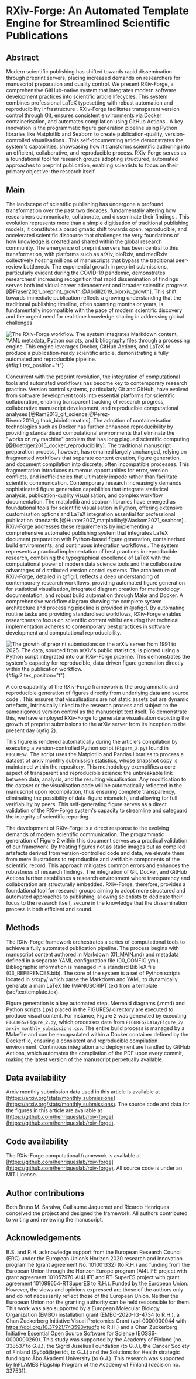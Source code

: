 # RXiv-Forge: An Automated Template Engine for Streamlined Scientific Publications
<!-- note that this title is not rendered in the PDF, rather the one in the YAML metadata is used -->

<!-- TODO: overall comments on things to improve
- Leave the mention of files in the supplementary info, but not in the main manuscript
- Focus on the easy to write with a markdown-style language that gets auto converted to LaTeX
- Focus on the easy to use compilations strategies, that range from GitHub Actions, Google Collab to local compilation with minimal installation steps such as by using docker
- Don't forget we also use mermaid plot
- Rather state that it can, users are not forced to go that way
- The results section should have more of an overview of the functionality and needs a table comparing RXiv-Forge against other similar systems such as overleaf
- Focus on the easy to write with markdown, automated translation into latex
- Note that RXiv-Forge uses a template similar to the popular "HenriquesLab bioRxiv template", https://www.overleaf.com/latex/templates/henriqueslab-biorxiv-template/nyprsybwffws
- There's lots of redundancy in the text, reduce it, and ensure that the language is concise and clear.

-->

## Abstract
Modern scientific publishing has shifted towards rapid dissemination through preprint servers, placing increased demands on researchers for manuscript preparation and quality control. We present RXiv-Forge, a comprehensive GitHub-native system that integrates modern software development practices into scientific article lifecycles. This system combines professional LaTeX typesetting with robust automation and reproducibility infrastructure  <!--TODO: rather focus on easy to write with a markdown-style language that gets auto converted to LaTeX-->. RXiv-Forge facilitates transparent version control through Git, ensures consistent environments via Docker containerisation, and automates compilation using GitHub Actions <!--TODO: rather focus on talking about using easy to use compilations strategies, that range from GitHub Actions, Google Collab to local compilation with minimal installation steps such as by using docker -->. A key innovation is the programmatic figure generation pipeline using Python libraries like Matplotlib and Seaborn to create publication-quality, version-controlled visualisations <!--TODO: don't forget we also use mermaid plot-->. This self-documenting article demonstrates the system's capabilities, showcasing how it transforms scientific authoring into an efficient, collaborative, and reproducible process. RXiv-Forge serves as a foundational tool for research groups adopting structured, automated approaches to preprint publication, enabling scientists to focus on their primary objective: the research itself.

## Main

<!-- Introduction -->

The landscape of scientific publishing has undergone a profound transformation over the past two decades, fundamentally altering how researchers communicate, collaborate, and disseminate their findings <!--TODO: ref needed-->. This evolution represents more than a simple digitisation of traditional publishing models; it constitutes a paradigmatic shift towards open, reproducible, and accelerated scientific discourse that challenges the very foundations of how knowledge is created and shared within the global research community. The emergence of preprint servers has been central to this transformation, with platforms such as arXiv, bioRxiv, and medRxiv collectively hosting millions of manuscripts that bypass the traditional peer-review bottleneck. The exponential growth in preprint submissions, particularly evident during the COVID-19 pandemic, demonstrates researchers' increasing recognition that rapid dissemination of findings serves both individual career advancement and broader scientific progress [@Fraser2021_preprint_growth;@Abdill2019_biorxiv_growth]. This shift towards immediate publication reflects a growing understanding that the traditional publishing timeline, often spanning months or years, is fundamentally incompatible with the pace of modern scientific discovery and the urgent need for real-time knowledge sharing in addressing global challenges.

![The RXiv-Forge workflow. The system integrates Markdown content, YAML metadata, Python scripts, and bibliography files through a processing engine. This engine leverages Docker, GitHub Actions, and LaTeX to produce a publication-ready scientific article, demonstrating a fully automated and reproducible pipeline.](FIGURES/Figure_1.svg){#fig:1 tex_position="t"}

Concurrent with the preprint revolution, the integration of computational tools and automated workflows has become key to contemporary research practice. Version control systems, particularly Git and GitHub, have evolved from software development tools into essential platforms for scientific collaboration, enabling transparent tracking of research progress, collaborative manuscript development, and reproducible computational analyses [@Ram2013_git_science;@Perez-Riverol2016_github_bioinformatics]. The adoption of containerisation technologies such as Docker has further enhanced reproducibility by providing standardised computational environments that eliminate the "works on my machine" problem that has long plagued scientific computing [@Boettiger2015_docker_reproducibility]<!--TODO: also cite DL4MicEverywhere here-->.
The traditional manuscript preparation process, however, has remained largely unchanged, relying on fragmented workflows that separate content creation, figure generation, and document compilation into discrete, often incompatible processes. This fragmentation introduces numerous opportunities for error, version conflicts, and inefficiencies that ultimately impede rather than facilitate scientific communication. Contemporary research increasingly demands sophisticated figure generation capabilities that integrate statistical analysis, publication-quality visualisation, and complex workflow documentation. The matplotlib and seaborn libraries have emerged as foundational tools for scientific visualisation in Python, offering extensive customisation options and LaTeX integration essential for professional publication standards [@Hunter2007_matplotlib;@Waskom2021_seaborn] <!--TODO: don't focus only in python, keep in mind that we're compatible with mermaid plots-->.
RXiv-Forge addresses these requirements by implementing a comprehensive automated publishing system that integrates LaTeX document preparation with Python-based figure generation, containerised build environments, and continuous integration workflows <!--TODO: focus on the easy to write with markdown, automated translation into latex-->. The system represents a practical implementation of best practices in reproducible research, combining the typographical excellence of LaTeX with the computational power of modern data science tools and the collaborative advantages of distributed version control systems. The architecture of RXiv-Forge, detailed in @fig:1, reflects a deep understanding of contemporary research workflows, providing automated figure generation for statistical visualisation, integrated diagram creation for methodology documentation, and robust build automation through Make and Docker. A comprehensive workflow diagram showing the complete system architecture and processing pipeline is provided in @sfig:1. By automating routine tasks and providing standardised workflows, RXiv-Forge enables researchers to focus on scientific content whilst ensuring that technical implementation adheres to contemporary best practices in software development and computational reproducibility.

<!-- Results -->

![**The growth of preprint submissions on the arXiv server from 1991 to 2025.** The data, sourced from arXiv's public statistics, is plotted using a Python script integrated into our RXiv-Forge pipeline. This demonstrates the system's capacity for reproducible, data-driven figure generation directly within the publication workflow.](FIGURES/Figure_2.svg){#fig:2 tex_position="t"}

A core capability of the RXiv-Forge framework is the programmatic and reproducible generation of figures directly from underlying data and source code <!--TODO: rather state that it can, users are not forced to go that way-->. This ensures that visualisations are not static assets but are dynamic artefacts, intrinsically linked to the research process and subject to the same rigorous version control as the manuscript text itself. To demonstrate this, we have employed RXiv-Forge to generate a visualisation depicting the growth of preprint submissions to the arXiv server from its inception to the present day (@fig:2).

This figure is rendered automatically during the article's compilation by executing a version-controlled Python script (`Figure_2.py`) found in `FIGURES/`. The script uses the Matplotlib and Pandas libraries to process a dataset of arxiv monthly submission statistics, whose snapshot copy is maintained within the repository. This methodology exemplifies a core aspect of transparent and reproducible science: the unbreakable link between data, analysis, and the resulting visualisation. Any modification to the dataset or the visualisation code will be automatically reflected in the manuscript upon recompilation, thus ensuring complete transparency, eliminating the possibility of data-figure mismatch, and allowing for full verifiability by peers. This self-generating figure serves as a direct validation of the RXiv-Forge system's capacity to streamline and safeguard the integrity of scientific reporting.

<!--TODO: the results section should have more of an overview of the functionality and needs a table comparing RXiv-Forge against other similar systems such as overleaf -->

<!-- Discussion and conclusions section -->

The development of RXiv-Forge is a direct response to the evolving demands of modern scientific communication. The programmatic generation of Figure 2 within this document serves as a practical validation of our framework. By treating figures not as static images but as compiled artefacts derived from version-controlled code and data, we elevate them from mere illustrations to reproducible and verifiable components of the scientific record. This approach mitigates common errors and enhances the robustness of research findings. The integration of Git, Docker, and GitHub Actions further establishes a research environment where transparency and collaboration are structurally embedded. RXiv-Forge, therefore, provides a foundational tool for research groups aiming to adopt more structured and automated approaches to publishing, allowing scientists to dedicate their focus to the research itself, secure in the knowledge that the dissemination process is both efficient and sound.

## Methods

The RXiv-Forge framework orchestrates a series of computational tools to achieve a fully automated publication pipeline. The process begins with manuscript content authored in Markdown (01_MAIN.md) and metadata defined in a separate YAML configuration file (00_CONFIG.yml). Bibliographic information is managed in a standard BibTeX file (03_REFERENCES.bib). The core of the system is a set of Python scripts located in src/py/ which parse the Markdown and YAML to dynamically generate a main LaTeX file (MANUSCRIPT.tex) from a template (src/tex/template.tex).

Figure generation is a key automated step. Mermaid diagrams (.mmd) and Python scripts (.py) placed in the FIGURES/ directory are executed to produce visual content. For instance, Figure 2 was generated by executing `FIGURES/Figure_2.py`, which processes data from `FIGURES/DATA/Figure_2/` `arxiv_monthly_submissions.csv`. The entire build process is managed by a Makefile and can be encapsulated within a Docker container defined by the Dockerfile, ensuring a consistent and reproducible compilation environment. Continuous integration and deployment are handled by GitHub Actions, which automates the compilation of the PDF upon every commit, making the latest version of the manuscript perpetually available.

## Data availability
Arxiv monthly submission data used in this article is available at [https://arxiv.org/stats/monthly_submissions](https://arxiv.org/stats/monthly_submissions). The source code and data for the figures in this article are available at [https://github.com/henriqueslab/rxiv-forge](https://github.com/henriqueslab/rxiv-forge).

## Code availability
The RXiv-Forge computational framework is available at [https://github.com/henriqueslab/rxiv-forge](https://github.com/henriqueslab/rxiv-forge). All source code is under an MIT License.

## Author contributions
Both Bruno M. Saraiva, Guillaume Jaquemet and Ricardo Henriques conceived the project and designed the framework. All authors contributed to writing and reviewing the manuscript.

## Acknowledgements
B.S. and R.H. acknowledge support from the European Research Council (ERC) under the European Union’s Horizon 2020 research and innovation programme (grant agreement No. 101001332) (to R.H.) and funding from the European Union through the Horizon Europe program (AI4LIFE project with grant agreement 101057970-AI4LIFE and RT-SuperES project with grant agreement 101099654-RTSuperES to R.H.). Funded by the European Union. However, the views and opinions expressed are those of the authors only and do not necessarily reflect those of the European Union. Neither the European Union nor the granting authority can be held responsible for them. This work was also supported by a European Molecular Biology Organization (EMBO) installation grant (EMBO-2020-IG-4734 to R.H.), a Chan Zuckerberg Initiative Visual Proteomics Grant (vpi-0000000044 with https://doi.org/10.37921/743590vtudfp to R.H.) and a Chan Zuckerberg Initiative Essential Open Source Software for Science (EOSS6-0000000260). This study was supported by the Academy of Finland (no. 338537 to G.J.), the Sigrid Juselius Foundation (to G.J.), the Cancer Society of Finland (Syöpäjärjestöt, to G.J.) and the Solutions for Health strategic funding to Åbo Akademi University (to G.J.). This research was supported by InFLAMES Flagship Program of the Academy of Finland (decision no. 337531).
